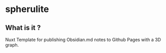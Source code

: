 # spherulite
## What is it ?
Nuxt Template for publishing Obsidian.md notes to Github Pages with a 3D graph.